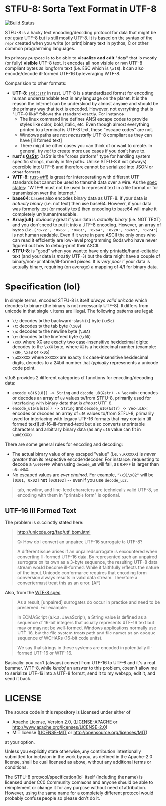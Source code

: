 # STFU-8: Sorta Text Format in UTF-8

[![Build Status](https://travis-ci.org/vitiral/stfu8.svg?branch=master)](https://travis-ci.org/vitiral/stfu8)

STFU-8 is a hacky text encoding/decoding protocol for data that might be *not
quite* UTF-8 but is still mostly UTF-8. It is based on the syntax of the `repr`
created when you write (or print) binary text in python, C or other common
programming languages.

Its primary purpose is to be able to **visualize and edit** "data" that is
mostly (or fully) **visible** UTF-8 text. It encodes all non visible
or non UTF-8 compliant bytes as longform text (i.e. ESC which is `\x1B`).
It can also encode/decode ill-formed UTF-16 by leveraging WTF-8.

Comparision to other formats:
- **UTF-8**: [`std::str`](https://doc.rust-lang.org/std/str/index.html) in
  rust. UTF-8 is a standardized format for encoding human understandable text
  in any language on the planet. It is the reason the internet can be
  understood by almost anyone and should be the primary way that text is
  encoded. However, not everything that is "UTF-8 like" follows the standard
  exactly. For instance:
  - The linux command line defines ANSI escape codes to provide styles like
    color, bold, italic, etc. Even though almost everything printed to a
    terminal is UTF-8 text, these "escape codes" are not.
  - Windows paths are not *necessarily* UTF-8 compliant as they can
    have [ill formed text]
  - There might be other cases you can think of or want to create. In general,
    try _not_ to create more use cases if you don't have to.
- **rust's [OsStr](https://doc.rust-lang.org/std/ffi/struct.OsStr.html)**:
  OsStr is the "cross platform" type for handling system specific strings,
  mainly in file paths. Unlike STFU-8 it not (always) coercible into UTF-8
  and therefore cannot be serialized into JSON or other formats.
- **WTF-8**: [rust-wtf8](https://github.com/SimonSapin/rust-wtf8) is great
  for interoperating with different UTF standards but cannot be used to
  transmit data over a wire. As the
  [spec states](https://simonsapin.github.io/wtf-8/): "WTF-8 must not be used
  to represent text in a file format or for transmission over the Internet."
- **base64**: `base64` also encodes binary data as UTF-8. If your data is
  *actually binary* (i.e. not text) then use base64.  However, if your data was
  formerly text (or mostly text) then encoding to base64 will make it
  completely un(human)readable.
- **Array[u8]**: obviously great if your data is *actually binary* (i.e. NOT
  TEXT) and you don't need to put it into a UTF-8 encoding.  However, an array
  of bytes (i.e. `['0x72', '0x65', '0x61', '0x64', '0x20', '0x69', '0x74']` is
  not human readable. Even if it were in pure ASCII the only ones who can read
  it efficiently are low-level programming Gods who have never figured out how
  to debug-print their ASCII.
- **STFU-8**: is "good" when you want to have only printable/hand-editable text
  (and your data is _mostly_ UTF-8) but the data might have a couple of
  binary/non-printable/ill-formed pieces. It is _very poor_ if your data is
  actually binary, requiring (on average) a mapping of 4/1 for binary data.

[1]: https://simonsapin.github.io/wtf-8/

# Specification (lol)
In simple terms, encoded STFU-8 is itself *always valid unicode* which decodes
to binary (the binary is not necessarily UTF-8). It differs from unicode in
that single `\` items are illegal. The following patterns are legal:
- `\\`: decodes to the backward-slash (`\`) byte (`\x5c`)
- `\t`: decodes to the tab byte (`\x09`)
- `\n`: decodes to the newline byte (`\x0A`)
- `\r`: decodes to the linefeed byte (`\x0D`)
- `\xXX` where XX are exactly two case-insensitive hexidecimal digits: decodes
  to the `\xXX` byte, where `XX` is a hexidecimal number (example: `\x9F`,
  `\xaB` or `\x05`)
- `\uXXXXXX` where `XXXXXX` are exacty six case-insensitive hexidecimal digits,
  decodes to a 24bit number that *typically* represenents a unicode code point.

stfu8 provides 2 different categories of functions for encoding/decoding data:
- `encode_u8(&[u8]) -> String` and `decode_u8(&str) -> Vec<u8>`: encodes or
  decodes an array of `u8` values to/from STFU-8, primarily used for interfacing
  with binary data that is *almost* UTF-8.
- `encode_u16(&[u16]) -> String` and `decode_u16(&str) -> Vec<u16>`: encodes
  or decodes an array of `u16` values to/from STFU-8, primarily used for
  interfacing with legacy UTF-16 formats that may contain
  [ill formed text][utf-16-ill-formed-text] but also converts unprintable
  characters and arbitrary binary data (as any `u16` value can fit in
  `\u00XXXX`)

There are some general rules for encoding and decoding:
- The actual binary value of any escaped "value" (i.e. `\uXXXXXX`) is _never
  greater_ than its respective encoder/decoder. For instance, requesting to
  decode a `\u000FFF` when using `decode_u8` will fail, as `0xFFF` is larger
  than `u8::MAX`.
- No escaped values are *ever chained*. For example, `"\x01\x02"` will be
  `[0x01, 0x02]` **not** `[0x0102]` -- even if you use `decode_u32`.


> tab, newline, and line-feed characters are technically valid UTF-8, so encoding
> with them in "printable form" is optional.

## UTF-16 Ill Formed Text
The problem is succinctly stated here:

> http://unicode.org/faq/utf_bom.html
>
> Q: How do I convert an unpaired UTF-16 surrogate to UTF-8?
>
> A different issue arises if an unpairedsurrogate is encountered when
> converting ill-formed UTF-16 data. By represented such an unpaired surrogate
> on its own as a 3-byte sequence, the resulting UTF-8 data stream would become
> ill-formed. While it faithfully reflects the nature of the input, Unicode
> conformance requires that encoding form conversion always results in valid
> data stream. Therefore a convertermust treat this as an error. [AF]

Also, from the [WTF-8 spec](https://simonsapin.github.io/wtf-8/#motivation)

> As a result, [unpaired] surrogates do occur in practice and need to be
> preserved. For example:
>
> In ECMAScript (a.k.a. JavaScript), a String value is defined as a sequence
> of 16-bit integers that usually represents UTF-16 text but may or may not
> be well-formed.  Windows applications normally use UTF-16, but the file
> system treats path and file names as an opaque sequence of WCHARs (16-bit
> code units).
>
> We say that strings in these systems are encoded in potentially
> ill-formed UTF-16 or WTF-16.

Basically: you can't (always) convert from UTF-16 to UTF-8 and it's a real
bummer. WTF-8, while _kindof_ an answer to this problem, doesn't allow me
to serialize UTF-16 into a UTF-8 format, send it to my webapp, edit it,
and send it back.

# LICENSE
The source code in this repository is Licensed under either of
- Apache License, Version 2.0, ([LICENSE-APACHE](LICENSE-APACHE) or
  http://www.apache.org/licenses/LICENSE-2.0)
- MIT license ([LICENSE-MIT](LICENSE-MIT) or
  http://opensource.org/licenses/MIT)

at your option.

Unless you explicitly state otherwise, any contribution intentionally submitted
for inclusion in the work by you, as defined in the Apache-2.0 license, shall
be dual licensed as above, without any additional terms or conditions.

The STFU-8 protocol/specification(lol) itself (including the name) is licensed
under CC0 Community commons and anyone should be able to reimplement or change
it for any purpose without need of attribution. However, using the same name
for a completely different protocol would probably confuse people so please
don't do it.

